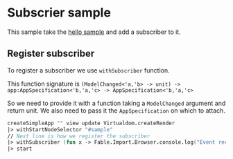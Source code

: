 # Subscrier sample

This sample take the [hello sample](#/sample/hello?height=350) and add a subscriber to it.

## Register subscriber

To register a subscriber we use `withSubscriber` function.

This function signature is `(ModelChanged<'a,'b> -> unit) -> app:AppSpecification<'b,'a,'c> -> AppSpecification<'b,'a,'c>`


So we need to provide it with a function taking a `ModelChanged` argument and return unit. We also need to pass it the `AppSpecification` on which to attach.

```fsharp
createSimpleApp "" view update Virtualdom.createRender
|> withStartNodeSelector "#sample"
// Next line is how we register the subscriber
|> withSubscriber (fun x -> Fable.Import.Browser.console.log("Event received: ", x))
|> start
```